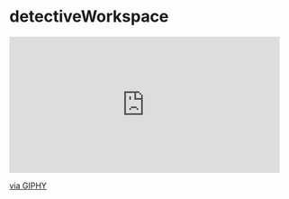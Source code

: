 # detectiveWorkspace

<iframe src="https://giphy.com/embed/Sw5hYqnv8NAaX6QTvi" width="480" height="242" frameBorder="0" class="giphy-embed" allowFullScreen></iframe><p><a href="https://giphy.com/gifs/Sw5hYqnv8NAaX6QTvi">via GIPHY</a></p>
